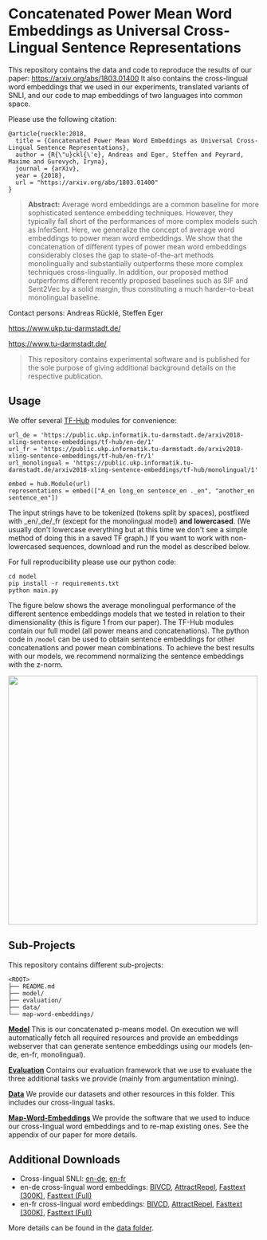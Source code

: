 # Concatenated Power Mean Word Embeddings as Universal Cross-Lingual Sentence Representations

This repository contains the data and code to reproduce the results of our paper: https://arxiv.org/abs/1803.01400 
It also contains the cross-lingual word embeddings that we used in our experiments, translated variants of SNLI, and our code to map embeddings of two languages into common space.

Please use the following citation:

```
@article{rueckle:2018,
  title = {Concatenated Power Mean Word Embeddings as Universal Cross-Lingual Sentence Representations},
  author = {R{\"u}ckl{\'e}, Andreas and Eger, Steffen and Peyrard, Maxime and Gurevych, Iryna},
  journal = {arXiv},
  year = {2018},
  url = "https://arxiv.org/abs/1803.01400"
}
```

> **Abstract:** Average word embeddings are a common baseline for more sophisticated sentence embedding techniques. However, they typically fall short of the performances of more complex models such as InferSent. Here, we generalize the concept of average word embeddings to power mean word embeddings. We show that the concatenation of different types of power mean word embeddings considerably closes the gap to state-of-the-art methods monolingually and substantially outperforms these more complex techniques cross-lingually. In addition, our proposed method outperforms different recently proposed baselines such as SIF and Sent2Vec by a solid margin, thus constituting a much harder-to-beat monolingual baseline.


Contact persons: Andreas Rücklé, Steffen Eger

https://www.ukp.tu-darmstadt.de/

https://www.tu-darmstadt.de/


> This repository contains experimental software and is published for the sole purpose of giving additional background details on the respective publication. 


## Usage

We offer several [TF-Hub](https://www.tensorflow.org/hub/) modules for convenience:

```
url_de = 'https://public.ukp.informatik.tu-darmstadt.de/arxiv2018-xling-sentence-embeddings/tf-hub/en-de/1'
url_fr = 'https://public.ukp.informatik.tu-darmstadt.de/arxiv2018-xling-sentence-embeddings/tf-hub/en-fr/1'
url_monolingual = 'https://public.ukp.informatik.tu-darmstadt.de/arxiv2018-xling-sentence-embeddings/tf-hub/monolingual/1'

embed = hub.Module(url)
representations = embed(["A_en long_en sentence_en ._en", "another_en sentence_en"])
```

The input strings have to be tokenized (tokens split by spaces), postfixed with _en/_de/_fr (except for the monolingual model) **and lowercased**. (We usually don't lowercase everything but at this time we don't see a simple method of doing this in a saved TF graph.) If you want to work with non-lowercased sequences, download and run the model as described below.


For full reproducibility please use our python code:

```
cd model
pip install -r requirements.txt
python main.py
```


The figure below shows the average monolingual performance of the different sentence embeddings models that we tested in relation to their dimensionality (this is figure 1 from our paper). The TF-Hub modules contain our full model (all power means and concatenations). The python code in ```/model``` can be used to obtain sentence embeddings for other concatenations and power mean combinations. To achieve the best results with our models, we recommend normalizing the sentence embeddings with the z-norm.

<img src="https://github.com/UKPLab/arxiv2018-xling-sentence-embeddings/raw/master/figure-1.png?raw=true" width="500px">


## Sub-Projects

This repository contains different sub-projects:

```
<ROOT>
├── README.md
├── model/
├── evaluation/
├── data/
└── map-word-embeddings/
```

**[Model](model/)**
This is our concatenated p-means model. On execution we will automatically fetch all required resources and provide an embeddings webserver that can generate sentence embeddings using our models (en-de, en-fr, monolingual).

**[Evaluation](evaluation/)**
Contains our evaluation framework that we use to evaluate the three additional tasks we provide (mainly from argumentation mining).

**[Data](data/)**
We provide our datasets and other resources in this folder. This includes our cross-lingual tasks. 

**[Map-Word-Embeddings](map-word-embeddings/)**
We provide the software that we used to induce our cross-lingual word embeddings and to re-map existing ones. See the appendix of our paper for more details.



## Additional Downloads

  * Cross-lingual SNLI: [en-de](https://public.ukp.informatik.tu-darmstadt.de/arxiv2018-xling-sentence-embeddings/translated-snli/en-de-translated-snli-4x.zip), [en-fr](https://public.ukp.informatik.tu-darmstadt.de/arxiv2018-xling-sentence-embeddings/translated-snli/en-fr-translated-snli-4x.zip)
  * en-de cross-lingual word embeddings: [BIVCD](https://public.ukp.informatik.tu-darmstadt.de/arxiv2018-xling-sentence-embeddings/xling-wordembeddings/mapped_bivcd_en_de.txt.gz), [AttractRepel](https://public.ukp.informatik.tu-darmstadt.de/arxiv2018-xling-sentence-embeddings/xling-wordembeddings/mapped_attract_repel_en_de.txt.gz), [Fasttext (300K)](https://public.ukp.informatik.tu-darmstadt.de/arxiv2018-xling-sentence-embeddings/xling-wordembeddings/mapped_fasttext_300k_en_de.txt.gz), [Fasttext (Full)](https://public.ukp.informatik.tu-darmstadt.de/arxiv2018-xling-sentence-embeddings/xling-wordembeddings/mapped_fasttext_en_de.txt.gz)
  * en-fr cross-lingual word embeddings: [BIVCD](https://public.ukp.informatik.tu-darmstadt.de/arxiv2018-xling-sentence-embeddings/xling-wordembeddings/mapped_bivcd_en_fr.txt.gz), [AttractRepel](https://public.ukp.informatik.tu-darmstadt.de/arxiv2018-xling-sentence-embeddings/xling-wordembeddings/mapped_attract_repel_en_fr.txt.gz), [Fasttext (300K)](https://public.ukp.informatik.tu-darmstadt.de/arxiv2018-xling-sentence-embeddings/xling-wordembeddings/mapped_fasttext_300k_en_fr.txt.gz), [Fasttext (Full)](https://public.ukp.informatik.tu-darmstadt.de/arxiv2018-xling-sentence-embeddings/xling-wordembeddings/mapped_fasttext_en_fr.txt.gz)


More details can be found in the [data folder](data/).
